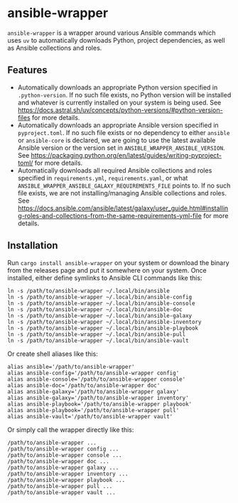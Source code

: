 <!--
SPDX-FileCopyrightText: The ansible-wrapper Authors
SPDX-License-Identifier: 0BSD
 -->

# ansible-wrapper

`ansible-wrapper` is a wrapper around various Ansible commands which uses `uv` to automatically downloads Python, project dependencies, as well as Ansible collections and roles.

## Features

- Automatically downloads an appropriate Python version specified in `.python-version`. If no such file exists, no Python version will be installed and whatever is currently installed on your system is being used. See https://docs.astral.sh/uv/concepts/python-versions/#python-version-files for more details.
- Automatically downloads an appropriate Ansible version specified in `pyproject.toml`. If no such file exists or no dependency to either `ansible` or `ansible-core` is declared, we are going to use the latest available Ansible version or the version set in `ANSIBLE_WRAPPER_ANSIBLE_VERSION`. See https://packaging.python.org/en/latest/guides/writing-pyproject-toml/ for more details.
- Automatically downloads all required Ansible collections and roles specified in `requirements.yml`, `requirements.yaml`, or what `ANSIBLE_WRAPPER_ANSIBLE_GALAXY_REQUIREMENTS_FILE` points to. If no such file exists, we are not installing/managing Ansible collections and roles. See https://docs.ansible.com/ansible/latest/galaxy/user_guide.html#installing-roles-and-collections-from-the-same-requirements-yml-file for more details.

## Installation

Run `cargo install ansible-wrapper` on your system or download the binary from the releases page and put it somewhere on your system. Once installed, either define symlinks to Ansible CLI commands like this:

```shell
ln -s /path/to/ansible-wrapper ~/.local/bin/ansible
ln -s /path/to/ansible-wrapper ~/.local/bin/ansible-config
ln -s /path/to/ansible-wrapper ~/.local/bin/ansible-console
ln -s /path/to/ansible-wrapper ~/.local/bin/ansible-doc
ln -s /path/to/ansible-wrapper ~/.local/bin/ansible-galaxy
ln -s /path/to/ansible-wrapper ~/.local/bin/ansible-inventory
ln -s /path/to/ansible-wrapper ~/.local/bin/ansible-playbook
ln -s /path/to/ansible-wrapper ~/.local/bin/ansible-pull
ln -s /path/to/ansible-wrapper ~/.local/bin/ansible-vault
```

Or create shell aliases like this:

```shell
alias ansible='/path/to/ansible-wrapper'
alias ansible-config='/path/to/ansible-wrapper config'
alias ansible-console='/path/to/ansible-wrapper console'
alias ansible-doc='/path/to/ansible-wrapper doc'
alias ansible-galaxy='/path/to/ansible-wrapper galaxy'
alias ansible-galaxy='/path/to/ansible-wrapper inventory'
alias ansible-playbook='/path/to/ansible-wrapper playbook'
alias ansible-playbook='/path/to/ansible-wrapper pull'
alias ansible-vault='/path/to/ansible-wrapper vault'
```

Or simply call the wrapper directly like this:

```shell
/path/to/ansible-wrapper ...
/path/to/ansible-wrapper config ...
/path/to/ansible-wrapper console ...
/path/to/ansible-wrapper doc ...
/path/to/ansible-wrapper galaxy ...
/path/to/ansible-wrapper inventory ...
/path/to/ansible-wrapper playbook ...
/path/to/ansible-wrapper pull ...
/path/to/ansible-wrapper vault ...
```
